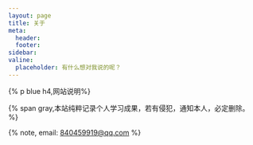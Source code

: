 ```yaml
---
layout: page
title: 关于
meta:
  header: 
  footer: 
sidebar: 
valine:
  placeholder: 有什么想对我说的呢？
---
```


{% p blue h4,网站说明%}

{% span gray,本站纯粹记录个人学习成果，若有侵犯，通知本人，必定删除。%}

{% note, email: 840459919@qq.com %}
